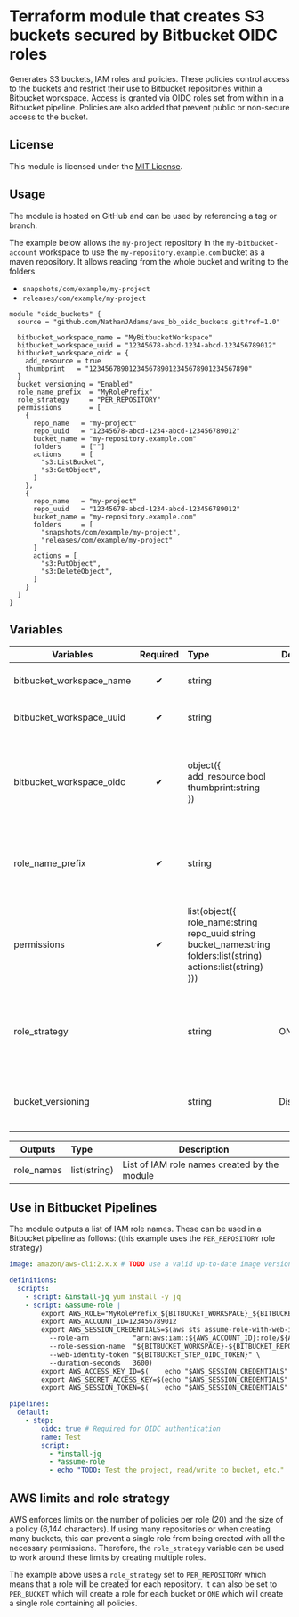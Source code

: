 # Terraform module that creates S3 buckets secured by Bitbucket OIDC roles

Generates S3 buckets, IAM roles and policies.
These policies control access to the buckets and restrict their use to Bitbucket repositories within a Bitbucket
workspace.
Access is granted via OIDC roles set from within in a Bitbucket pipeline.
Policies are also added that prevent public or non-secure access to the bucket.

## License

This module is licensed under the [MIT License](./LICENSE).

## Usage

The module is hosted on GitHub and can be used by referencing a tag or branch.

The example below allows the `my-project` repository in the `my-bitbucket-account` workspace to use the `my-repository.example.com` bucket as a maven repository.
It allows reading from the whole bucket and writing to the folders
  - `snapshots/com/example/my-project`
  - `releases/com/example/my-project`

```hcl
module "oidc_buckets" {
  source = "github.com/NathanJAdams/aws_bb_oidc_buckets.git?ref=1.0"

  bitbucket_workspace_name = "MyBitbucketWorkspace"
  bitbucket_workspace_uuid = "12345678-abcd-1234-abcd-123456789012"
  bitbucket_workspace_oidc = {
    add_resource = true
    thumbprint   = "1234567890123456789012345678901234567890"
  }
  bucket_versioning = "Enabled"
  role_name_prefix  = "MyRolePrefix"
  role_strategy     = "PER_REPOSITORY"
  permissions       = [
    {
      repo_name   = "my-project"
      repo_uuid   = "12345678-abcd-1234-abcd-123456789012"
      bucket_name = "my-repository.example.com"
      folders     = [""]
      actions     = [
        "s3:ListBucket",
        "s3:GetObject",
      ]
    },
    {
      repo_name   = "my-project"
      repo_uuid   = "12345678-abcd-1234-abcd-123456789012"
      bucket_name = "my-repository.example.com"
      folders     = [
        "snapshots/com/example/my-project",
        "releases/com/example/my-project"
      ]
      actions = [
        "s3:PutObject",
        "s3:DeleteObject",
      ]
    }
  ]
}
```

## Variables

| Variables                | Required | Type                                                                                                                                     | Default  | Description                                                                                                                            |
|--------------------------|:--------:|:-----------------------------------------------------------------------------------------------------------------------------------------|----------|----------------------------------------------------------------------------------------------------------------------------------------|
| bitbucket_workspace_name |    ✔     | string                                                                                                                                   |          | The name of the Bitbucket workspace                                                                                                    |
| bitbucket_workspace_uuid |    ✔     | string                                                                                                                                   |          | The UUID of the Bitbucket workspace                                                                                                    |
| bitbucket_workspace_oidc |    ✔     | object({<br/>add_resource:bool<br/>thumbprint:string<br/>})                                                                              |          | The OIDC configuration for the Bitbucket workspace. If a resource is not added, the existing resource will be used                     |
| role_name_prefix         |    ✔     | string                                                                                                                                   |          | The prefix to use for the IAM roles. If a `role_strategy` of `ONE` is used, it will be used as the role name                           |
| permissions              |    ✔     | list(object({<br/>role_name:string<br/>repo_uuid:string<br/>bucket_name:string<br/>folders:list(string)<br/>actions:list(string)<br/>})) |          | List of permissions to apply. Entries in the `folders` list allow actions on the folder (or bucket if empty) and everything inside it. |
| role_strategy            |          | string                                                                                                                                   | ONE      | Which roles to add, one of [ONE, PER_BUCKET, PER_REPOSITORY]. Policies will be added to the roles accordingly                          |
| bucket_versioning        |          | string                                                                                                                                   | Disabled | S3 bucket versioning option, one of [Enabled, Suspended, Disabled]                                                                     |

| Outputs    | Type         | Description                                  |
|------------|:-------------|----------------------------------------------|
| role_names | list(string) | List of IAM role names created by the module |


## Use in Bitbucket Pipelines

The module outputs a list of IAM role names.
These can be used in a Bitbucket pipeline as follows:
(this example uses the `PER_REPOSITORY` role strategy)

```yaml
image: amazon/aws-cli:2.x.x # TODO use a valid up-to-date image version

definitions:
  scripts:
    - script: &install-jq yum install -y jq
    - script: &assume-role |
        export AWS_ROLE="MyRolePrefix_${BITBUCKET_WORKSPACE}_${BITBUCKET_REPO_SLUG}"
        export AWS_ACCOUNT_ID=123456789012
        export AWS_SESSION_CREDENTIALS=$(aws sts assume-role-with-web-identity \
          --role-arn           "arn:aws:iam::${AWS_ACCOUNT_ID}:role/${AWS_ROLE}" \
          --role-session-name  "${BITBUCKET_WORKSPACE}-${BITBUCKET_REPO_SLUG}-session-${BITBUCKET_BUILD_NUMBER}" \
          --web-identity-token "${BITBUCKET_STEP_OIDC_TOKEN}" \
          --duration-seconds   3600)
        export AWS_ACCESS_KEY_ID=$(    echo "$AWS_SESSION_CREDENTIALS" | jq -r '.Credentials.AccessKeyId')
        export AWS_SECRET_ACCESS_KEY=$(echo "$AWS_SESSION_CREDENTIALS" | jq -r '.Credentials.SecretAccessKey')
        export AWS_SESSION_TOKEN=$(    echo "$AWS_SESSION_CREDENTIALS" | jq -r '.Credentials.SessionToken')

pipelines:
  default:
    - step:
        oidc: true # Required for OIDC authentication
        name: Test
        script:
          - *install-jq
          - *assume-role
          - echo "TODO: Test the project, read/write to bucket, etc."
```

## AWS limits and role strategy

AWS enforces limits on the number of policies per role (20) and the size of a policy (6,144 characters).
If using many repositories or when creating many buckets, this can prevent a single role from being created with all the necessary permissions.
Therefore, the `role_strategy` variable can be used to work around these limits by creating multiple roles.

The example above uses a `role_strategy` set to `PER_REPOSITORY` which means that a role will be created for each repository.
It can also be set to `PER_BUCKET` which will create a role for each bucket or `ONE` which will create a single role containing all policies.
